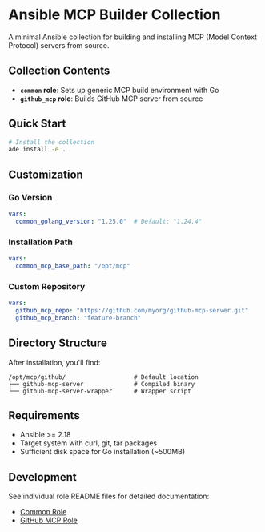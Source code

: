 # Ansible MCP Builder Collection

A minimal Ansible collection for building and installing MCP (Model Context Protocol) servers from source.

## Collection Contents

- **`common` role**: Sets up generic MCP build environment with Go
- **`github_mcp` role**: Builds GitHub MCP server from source

## Quick Start

```bash
# Install the collection
ade install -e .
```

## Customization

### Go Version
```yaml
vars:
  common_golang_version: "1.25.0"  # Default: "1.24.4"
```

### Installation Path
```yaml
vars:
  common_mcp_base_path: "/opt/mcp"
```

### Custom Repository
```yaml
vars:
  github_mcp_repo: "https://github.com/myorg/github-mcp-server.git"
  github_mcp_branch: "feature-branch"
```

## Directory Structure

After installation, you'll find:
```
/opt/mcp/github/                   # Default location
├── github-mcp-server              # Compiled binary
└── github-mcp-server-wrapper      # Wrapper script
```

## Requirements

- Ansible >= 2.18
- Target system with curl, git, tar packages
- Sufficient disk space for Go installation (~500MB)

## Development

See individual role README files for detailed documentation:
- [Common Role](roles/common/README.md)
- [GitHub MCP Role](roles/github_mcp/README.md)
